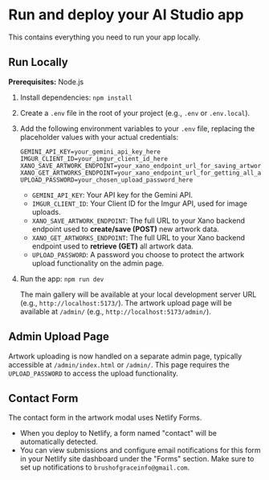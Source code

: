 # Run and deploy your AI Studio app

This contains everything you need to run your app locally.

## Run Locally

**Prerequisites:** Node.js

1.  Install dependencies:
    `npm install`
2.  Create a `.env` file in the root of your project (e.g., `.env` or `.env.local`).
3.  Add the following environment variables to your `.env` file, replacing the placeholder values with your actual credentials:

    ```env
    GEMINI_API_KEY=your_gemini_api_key_here
    IMGUR_CLIENT_ID=your_imgur_client_id_here
    XANO_SAVE_ARTWORK_ENDPOINT=your_xano_endpoint_url_for_saving_artworks
    XANO_GET_ARTWORKS_ENDPOINT=your_xano_endpoint_url_for_getting_all_artworks
    UPLOAD_PASSWORD=your_chosen_upload_password_here
    ```

    -   `GEMINI_API_KEY`: Your API key for the Gemini API.
    -   `IMGUR_CLIENT_ID`: Your Client ID for the Imgur API, used for image uploads.
    -   `XANO_SAVE_ARTWORK_ENDPOINT`: The full URL to your Xano backend endpoint used to **create/save (POST)** new artwork data.
    -   `XANO_GET_ARTWORKS_ENDPOINT`: The full URL to your Xano backend endpoint used to **retrieve (GET)** all artwork data.
    -   `UPLOAD_PASSWORD`: A password you choose to protect the artwork upload functionality on the admin page.

4.  Run the app:
    `npm run dev`

    The main gallery will be available at your local development server URL (e.g., `http://localhost:5173/`).
    The artwork upload page will be available at `/admin/` (e.g., `http://localhost:5173/admin/`).

## Admin Upload Page

Artwork uploading is now handled on a separate admin page, typically accessible at `/admin/index.html` or `/admin/`. This page requires the `UPLOAD_PASSWORD` to access the upload functionality.

## Contact Form

The contact form in the artwork modal uses Netlify Forms.
- When you deploy to Netlify, a form named "contact" will be automatically detected.
- You can view submissions and configure email notifications for this form in your Netlify site dashboard under the "Forms" section. Make sure to set up notifications to `brushofgraceinfo@gmail.com`.